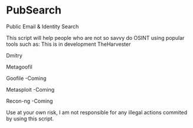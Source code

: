 # PubSearch

Public Email &amp; Identity Search 

This script will help people who are not so savvy do OSINT using popular tools such as:
This is in development
TheHarvester

Dmitry

Metagoofil

Goofile -Coming

Metasploit -Coming

Recon-ng -Coming

Use at your own risk, I am not responsible for any illegal actions commited by using this script.
